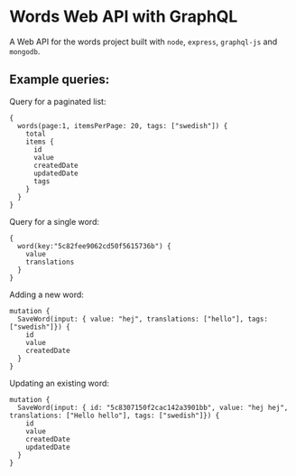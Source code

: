 # Words Web API with GraphQL

A Web API for the words project built with `node`, `express`, `graphql-js` and `mongodb`.

## Example queries:

Query for a paginated list:

```
{
  words(page:1, itemsPerPage: 20, tags: ["swedish"]) {
    total
    items {
      id
      value
      createdDate
      updatedDate
      tags
    }
  }
}

```

Query for a single word:

```
{
  word(key:"5c82fee9062cd50f5615736b") {
    value
    translations
  }
}
```

Adding a new word:

```
mutation {
  SaveWord(input: { value: "hej", translations: ["hello"], tags: ["swedish"]}) {
    id
    value
    createdDate
  }
}
```

Updating an existing word:

```
mutation {
  SaveWord(input: { id: "5c8307150f2cac142a3901bb", value: "hej hej", translations: ["Hello hello"], tags: ["swedish"]}) {
    id
    value
    createdDate
    updatedDate
  }
}
```
